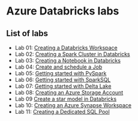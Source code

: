 # Azure Databricks labs

## List of labs

- Lab 01: [Creating a Databricks Workspace](labs/Lab01/Lab01.md)
- Lab 02: [Creating a Spark Cluster in Databricks](labs/Lab02/Lab02.md)
- Lab 03: [Creating a Notebook in Databricks](labs/Lab03/Lab03.md)
- Lab 04: [Create and schedule a Job](labs/Lab04/Lab04.md)
- Lab 05: [Getting started with PySpark](labs/Lab05/Lab05.md)
- Lab 06: [Getting started with SparkSQL](labs/Lab06/Lab06.md)
- Lab 07: [Getting started with Delta Lake](labs/Lab07/Lab07.md)
- Lab 08: [Creating an Azure Storage Account](labs/Lab08/Lab08.md)
- Lab 09  [Create a star model in Databricks](labs/Lab09/Lab09.md)
- Lab 10: [Creating an Azure Synapse Workspace](labs/Lab10/Lab10.md)
- Lab 11: [Creating a Dedicated SQL Pool](labs/Lab11/Lab11.md)
